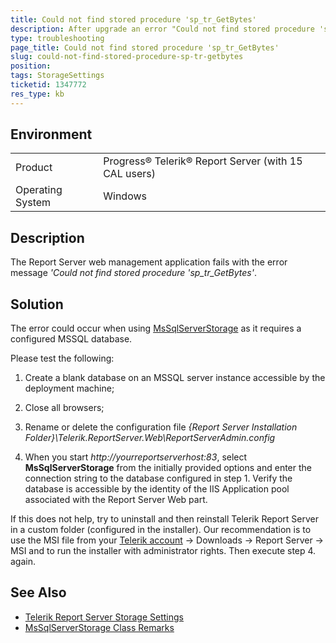 ```yaml
---
title: Could not find stored procedure 'sp_tr_GetBytes'
description: After upgrade an error "Could not find stored procedure 'sp_tr_GetBytes'" occurs
type: troubleshooting
page_title: Could not find stored procedure 'sp_tr_GetBytes'
slug: could-not-find-stored-procedure-sp-tr-getbytes
position: 
tags: StorageSettings
ticketid: 1347772
res_type: kb
---
```


## Environment
<table>
	<tr>
		<td>Product</td>
		<td>Progress® Telerik® Report Server (with 15 CAL users)</td>
	</tr>
	<tr>
		<td>Operating System</td>
		<td>Windows</td>
	</tr>
</table>


## Description
The Report Server web management application fails with the error message *'Could not find stored procedure 'sp_tr_GetBytes'*.

## Solution
The error could occur when using [MsSqlServerStorage](../implementer-guide/setup/storage-settings) as it requires a configured MSSQL database.

Please test the following:

1. Create a blank database on an MSSQL server instance accessible by the deployment machine;

2. Close all browsers;

3. Rename or delete the configuration file *{Report Server Installation Folder}\Telerik.ReportServer.Web\ReportServerAdmin.config*

4. When you start *http://yourreportserverhost:83*, select **MsSqlServerStorage** from the initially provided options and enter the connection string to the database configured in step 1. Verify the database is accessible by the identity of the IIS Application pool associated with the Report Server Web part.

If this does not help, try to uninstall and then reinstall Telerik Report Server in a custom folder (configured in the installer). Our recommendation is to use the MSI file from your [Telerik account](https://www.telerik.com/account/) -> Downloads -> Report Server -> MSI and to run the installer with administrator rights. Then execute step 4. again.

## See Also
- [Telerik Report Server Storage Settings](../implementer-guide/setup/storage-settings)
- [MsSqlServerStorage Class Remarks](https://docs.telerik.com/reporting/t-telerik-reporting-cache-mssqlserverstorage#remarks)
